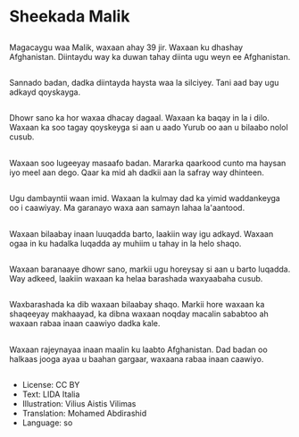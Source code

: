 # Sheekada Malik

##
Magacaygu waa Malik, waxaan ahay 39 jir. Waxaan ku dhashay Afghanistan. Diintaydu way ka duwan tahay diinta ugu weyn ee Afghanistan.

##
Sannado badan, dadka diintayda haysta waa la silciyey. Tani aad bay ugu adkayd qoyskayga.

##
Dhowr sano ka hor waxaa dhacay dagaal. Waxaan ka baqay in la i dilo. Waxaan ka soo tagay qoyskeyga si aan u aado Yurub oo aan u bilaabo nolol cusub.

##
Waxaan soo lugeeyay masaafo badan. Mararka qaarkood cunto ma haysan iyo meel aan dego. Qaar ka mid ah dadkii aan la safray way dhinteen.

##
Ugu dambayntii waan imid. Waxaan la kulmay dad ka yimid waddankeyga oo i caawiyay. Ma garanayo waxa aan samayn lahaa la'aantood.

##
Waxaan bilaabay inaan luuqadda barto, laakiin way igu adkayd. Waxaan ogaa in ku hadalka luqadda ay muhiim u tahay in la helo shaqo.

##
Waxaan baranaaye dhowr sano, markii ugu horeysay si aan u barto luqadda. Way adkeed, laakiin waxaan ka helaa barashada waxyaabaha cusub.

##
Waxbarashada ka dib waxaan bilaabay shaqo. Markii hore waxaan ka shaqeeyay makhaayad, ka dibna waxaan noqday macalin sababtoo ah waxaan rabaa inaan caawiyo dadka kale.

##
Waxaan rajeynayaa inaan maalin ku laabto Afghanistan. Dad badan oo halkaas jooga ayaa u baahan gargaar, waxaana rabaa inaan caawiyo.

##
* License: CC BY
* Text: LIDA Italia
* Illustration: Vilius Aistis Vilimas
* Translation: Mohamed Abdirashid
* Language: so
